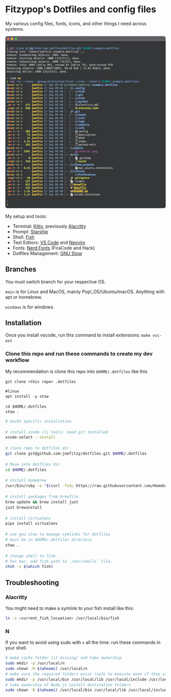 # Fitzypop's Dotfiles and config files

My various config files, fonts, icons, and other things I need across systems.

![Terminal Image](/assets/terminal.png "My terminal image")

My setup and tools:

- Terminal: [Kitty](https://github.com/kovidgoyal/kitty), previously [Alacritty](https://github.com/alacritty/alacritty)
- Prompt: [Starship](https://starship.rs/)
- Shell: [Fish](https://fishshell.com/)
- Text Editors: [VS Code](https://code.visualstudio.com/) and [Neovim](https://github.com/neovim/neovim)
- Fonts: [Nerd Fonts](https://www.nerdfonts.com/) (FiraCode and Hack)
- Dotfiles Management: [GNU Stow](https://www.gnu.org/software/stow/)

## Branches

You must switch branch for your respective OS.

`main` is for Linux and MacOS, mainly Pop!_OS/Ubuntu/macOS. Anything with apt or homebrew.

`windows` is for windows.

## Installation

Once you install vscode, run this command to install extensions: `make vsc-ext`

### Clone this repo and run these commands to create my dev workflow

My recommendation is clone this repo into `$HOME/.dotfiles` like this

```git clone <this repo> .dotfiles```

```shell
#linux
apt install -y stow

cd $HOME/.dotfiles
stow .
```

```sh
# macOS Specific installation

# install xcode cli tools: need git installed
xcode-select --install

# clone repo to dotfiles dir
git clone git@github.com:joefitzy/dotfiles.git $HOME/.dotfiles

# Move into dotfiles dir
cd $HOME/.dotfiles

# install homebrew
/usr/bin/ruby -e "$(curl -fsSL https://raw.githubusercontent.com/Homebrew/install/master/install)"

# install packages from brewfile
brew update && brew install just
just brewinstall

# install virtualenv
pipx install virtualenv

# use gnu stow to manage symlinks for dotfiles
# must be in $HOME/.dotfiles directory
stow .

# change shell to fish
# For mac, add fish path to `/etc/shells` file.
chsh -s $(which fish)
```

## Troubleshooting

### Alacritty

You might need to make a symlink to your fish install like this:

```sh
ln -s <current_fish_locaation> /usr/local/bin/fish
```

### N

If you want to avoid using sudo with `n` all the time: run these commands in your shell.

```sh
# make cache folder (if missing) and take ownership
sudo mkdir -p /usr/local/n
sudo chown -R $(whoami) /usr/local/n
# make sure the required folders exist (safe to execute even if they already exist)
sudo mkdir -p /usr/local/bin /usr/local/lib /usr/local/include /usr/local/share
# take ownership of Node.js install destination folders
sudo chown -R $(whoami) /usr/local/bin /usr/local/lib /usr/local/include /usr/local/share
```
